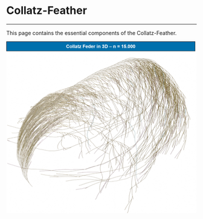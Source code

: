 # Collatz-Feather
***
This page contains the essential components of the Collatz-Feather.

![](Feder-15000.png)
